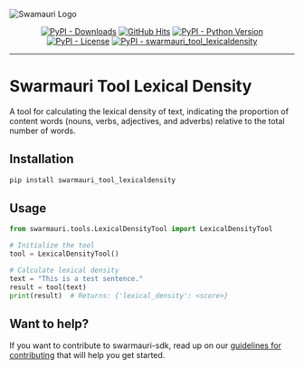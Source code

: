 
![Swamauri Logo](https://res.cloudinary.com/dbjmpekvl/image/upload/v1730099724/Swarmauri-logo-lockup-2048x757_hww01w.png)

<p align="center">
    <a href="https://pypi.org/project/swarmauri_tool_lexicaldensity/">
        <img src="https://img.shields.io/pypi/dm/swarmauri_tool_lexicaldensity" alt="PyPI - Downloads"/></a>
    <a href="https://github.com/swarmauri/swarmauri-sdk/pkgs/community/swarmauri_tool_lexicaldensity/README.md">
        <img src="https://hits.seeyoufarm.com/api/count/incr/badge.svg?url=https://github.com/swarmauri/swarmauri-sdk/pkgs/community/swarmauri_tool_lexicaldensity/README.md&count_bg=%2379C83D&title_bg=%23555555&icon=&icon_color=%23E7E7E7&title=hits&edge_flat=false" alt="GitHub Hits"/></a>
    <a href="https://pypi.org/project/swarmauri_tool_lexicaldensity/">
        <img src="https://img.shields.io/pypi/pyversions/swarmauri_tool_lexicaldensity" alt="PyPI - Python Version"/></a>
    <a href="https://pypi.org/project/swarmauri_tool_lexicaldensity/">
        <img src="https://img.shields.io/pypi/l/swarmauri_tool_lexicaldensity" alt="PyPI - License"/></a>
    <a href="https://pypi.org/project/swarmauri_tool_lexicaldensity/">
        <img src="https://img.shields.io/pypi/v/swarmauri_tool_lexicaldensity?label=swarmauri_tool_lexicaldensity&color=green" alt="PyPI - swarmauri_tool_lexicaldensity"/></a>
</p>

---

# Swarmauri Tool Lexical Density

A tool for calculating the lexical density of text, indicating the proportion of content words (nouns, verbs, adjectives, and adverbs) relative to the total number of words.

## Installation

```bash
pip install swarmauri_tool_lexicaldensity
```

## Usage
```python
from swarmauri.tools.LexicalDensityTool import LexicalDensityTool

# Initialize the tool
tool = LexicalDensityTool()

# Calculate lexical density
text = "This is a test sentence."
result = tool(text)
print(result)  # Returns: {'lexical_density': <score>}
```

## Want to help?

If you want to contribute to swarmauri-sdk, read up on our [guidelines for contributing](https://github.com/swarmauri/swarmauri-sdk/blob/master/contributing.md) that will help you get started.
